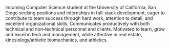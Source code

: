 Incoming Computer Science student at the University of California, San Diego seeking positions and internships in full-stack development, eager to contribute to team success through hard work, attention to detail, and excellent organizational skills. Communicates productively with both technical and non-technical personnel and clients. Motivated to learn, grow and excel in tech and management, while attentive in real estate, kinesiology/athletic biomechanics, and athletics.
